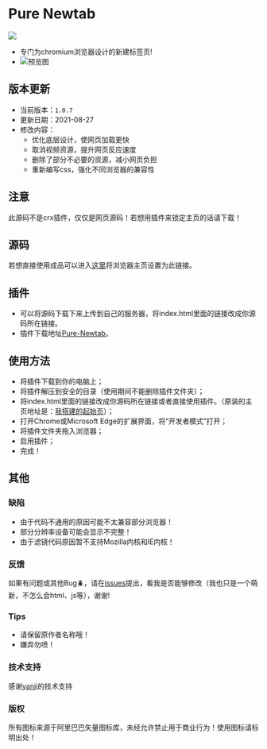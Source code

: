 # Pure Newtab


![ ](https://dl3.img.timecdn.cn/2021/07/06/tree.png)

* 专门为chromium浏览器设计的新建标签页!
* ![预览图](https://cdn.jsdelivr.net/gh/xiaoji235/Pure-Newtab/preview/img.png)

## 版本更新
- 当前版本：`1.0.7`
- 更新日期：2021-08-27
- 修改内容：
  - 优化底层设计，使网页加载更快
  - 取消视频资源，提升网页反应速度
  - 删除了部分不必要的资源，减小网页负担
  - 重新编写css，强化不同浏览器的兼容性

## 注意
此源码不是crx插件，仅仅是网页源码！若想用插件来锁定主页的话请下载！

## 源码
若想直接使用成品可以进入[这里](https://xjtx.ml/)将浏览器主页设置为此链接。

## 插件
* 可以将源码下载下来上传到自己的服务器，将index.html里面的链接改成你源码所在链接。
* 插件下载地址[Pure-Newtab](https://github.com/xiaoji235/Pure-Newtab-plugin)。

## 使用方法
* 将插件下载到你的电脑上；
* 将插件解压到安全的目录（使用期间不能删除插件文件夹）；
* 将index.html里面的链接改成你源码所在链接或者直接使用插件。（原装的主页地址是：[我搭建的起始页](https://xjtx.ml)）；
* 打开Chrome或Microsoft Edge的扩展界面，将“开发者模式”打开；
* 将插件文件夹拖入浏览器；
* 启用插件；
* 完成！

## 其他

### 缺陷
- 由于代码不通用的原因可能不太兼容部分浏览器！
- 部分分辨率设备可能会显示不完整！
- 由于滤镜代码原因暂不支持Mozilla内核和IE内核！

### 反馈
如果有问题或其他Bug🪲，请在[issues](https://github.com/xiaoji235/Pure-Newtab/issues)提出，看我是否能够修改（我也只是一个萌新，不怎么会html、js等），谢谢!

### Tips
* 请保留原作者名称哦！
* 嫌弃勿喷！

### 技术支持
感谢[yanji](https://simsoft.top)的技术支持

### 版权
所有图标来源于阿里巴巴矢量图标库，未经允许禁止用于商业行为！使用图标请标明出处！
